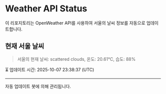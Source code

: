 
# Weather API Status

이 리포지토리는 OpenWeather API를 사용하여 서울의 날씨 정보를 자동으로 업데이트합니다.

## 현재 서울 날씨
> 서울의 현재 날씨: scattered clouds, 온도: 20.61°C, 습도: 88%

⏳ 업데이트 시간: 2025-10-07 23:38:37 (UTC)

---
자동 업데이트 봇에 의해 관리됩니다.

